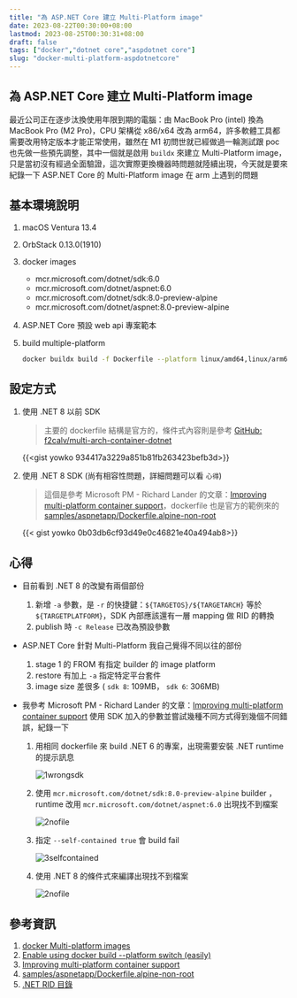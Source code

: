 ```yaml
---
title: "為 ASP.NET Core 建立 Multi-Platform image"
date: 2023-08-22T00:30:00+08:00
lastmod: 2023-08-25T00:30:31+08:00
draft: false
tags: ["docker","dotnet core","aspdotnet core"]
slug: "docker-multi-platform-aspdotnetcore"
---
```


## 為 ASP.NET Core 建立 Multi-Platform image

最近公司正在逐步汰換使用年限到期的電腦：由 MacBook Pro (intel) 換為 MacBook Pro (M2 Pro)，CPU 架構從 x86/x64 改為 arm64，許多軟體工具都需要改用特定版本才能正常使用，雖然在 M1 初問世就已經做過一輪測試跟 poc 也先做一些預先調整，其中一個就是啟用 `buildx` 來建立 Multi-Platform image，只是當初沒有經過全面驗證，這次實際更換機器時問題就陸續出現，今天就是要來紀錄一下 ASP.NET Core 的 Multi-Platform image 在 arm 上遇到的問題

## 基本環境說明

1. macOS Ventura 13.4
2. OrbStack 0.13.0(1910)
3. docker images
    - mcr.microsoft.com/dotnet/sdk:6.0
    - mcr.microsoft.com/dotnet/aspnet:6.0
    - mcr.microsoft.com/dotnet/sdk:8.0-preview-alpine
    - mcr.microsoft.com/dotnet/aspnet:8.0-preview-alpine
4. ASP.NET Core 預設 web api 專案範本
5. build multiple-platform

    ```bash
    docker buildx build -f Dockerfile --platform linux/amd64,linux/arm64 -t yowko/multiplearch --push . 
    ```

## 設定方式

1. 使用 .NET 8 以前 SDK

    > 主要的 dockerfile 結構是官方的，條件式內容則是參考 [GitHub: f2calv/multi-arch-container-dotnet](https://github.com/f2calv/multi-arch-container-dotnet/blob/main/Dockerfile)

    {{<gist yowko 934417a3229a851b81fb263423befb3d>}}

2. 使用 .NET 8 SDK (尚有相容性問題，詳細問題可以看 `心得`)

    > 這個是參考 Microsoft PM - Richard Lander 的文章：[Improving multi-platform container support](https://devblogs.microsoft.com/dotnet/improving-multiplatform-container-support?WT.mc_id=DOP-MVP-5002594)，dockerfile 也是官方的範例來的 [samples/aspnetapp/Dockerfile.alpine-non-root](https://github.com/dotnet/dotnet-docker/blob/main/samples/aspnetapp/Dockerfile.alpine-non-root)

    {{< gist yowko 0b03db6cf93d49e0c46821e40a494ab8>}}

## 心得

- 目前看到 .NET 8 的改變有兩個部份

  1. 新增 `-a` 參數，是 `-r` 的快捷鍵：`${TARGETOS}/${TARGETARCH}` 等於 `${TARGETPLATFORM}`，SDK 內部應該還有一層 mapping 做 RID 的轉換
  2. publish 時 `-c Release` 已改為預設參數

- ASP.NET Core 針對 Multi-Platform 我自己覺得不同以往的部份

  1. stage 1 的 FROM 有指定 builder 的 image platform
  2. restore 有加上 `-a` 指定特定平台套件
  3. image size 差很多 ( `sdk 8`: 109MB， `sdk 6`: 306MB)

- 我參考 Microsoft PM - Richard Lander 的文章：[Improving multi-platform container support](https://devblogs.microsoft.com/dotnet/improving-multiplatform-container-support?WT.mc_id=DOP-MVP-5002594) 使用 SDK 加入的參數並嘗試幾種不同方式得到幾個不同錯誤，紀錄一下

  1. 用相同 dockerfile 來 build .NET 6 的專案，出現需要安裝 .NET runtime 的提示訊息

        ![1wrongsdk](https://github.com/yowko/picsbed/assets/3851540/e3caec50-20b8-4d53-a95d-73bd236508a3)

  2. 使用 `mcr.microsoft.com/dotnet/sdk:8.0-preview-alpine` builder ，runtime 改用 `mcr.microsoft.com/dotnet/aspnet:6.0` 出現找不到檔案

        ![2nofile](https://github.com/yowko/picsbed/assets/3851540/2676f08d-8f9a-491b-8d0e-7eedaa487b6d)

  3. 指定 `--self-contained true` 會 build fail

        ![3selfcontained](https://github.com/yowko/picsbed/assets/3851540/eec2e6de-ee4d-455a-a517-21f9af74ba11)

  4. 使用 .NET 8 的條件式來編譯出現找不到檔案

        ![2nofile](https://github.com/yowko/picsbed/assets/3851540/2676f08d-8f9a-491b-8d0e-7eedaa487b6d)

## 參考資訊

1. [docker Multi-platform images](https://docs.docker.com/build/building/multi-platform/)
2. [Enable using docker build --platform switch (easily)](https://github.com/dotnet/dotnet-docker/issues/4388?WT.mc_id=DOP-MVP-5002594)
3. [Improving multi-platform container support](https://devblogs.microsoft.com/dotnet/improving-multiplatform-container-support?WT.mc_id=DOP-MVP-5002594)
4. [samples/aspnetapp/Dockerfile.alpine-non-root](https://github.com/dotnet/dotnet-docker/blob/main/samples/aspnetapp/Dockerfile.alpine-non-root?WT.mc_id=DOP-MVP-5002594)
5. [.NET RID 目錄](https://learn.microsoft.com/zh-tw/dotnet/core/rid-catalog?WT.mc_id=DOP-MVP-5002594)

